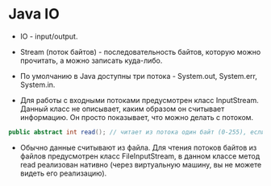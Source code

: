 # Java IO

* IO - input/output.

* Stream (поток байтов) - последовательность байтов, которую можно прочитать, а можно записать куда-либо.

* По умолчанию в Java доступны три потока - System.out, System.err, System.in.

* Для работы с входными потоками предусмотрен класс InputStream. Данный класс не описывает, каким образом он считывает информацию. Он просто показывает, что можно делать с потоком.

```JAVA
public abstract int read(); // читает из потока один байт (0-255), если читать нечего - метод возвращает -1. 
``` 

* Обычно данные считывают из файла. Для чтения потоков байтов из файлов предусмотрен класс FileInputStream, в данном классе метод read реализован нативно (через виртуальную машину, вы не можете видеть его реализацию).
